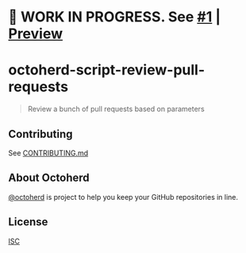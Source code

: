 # 🚧 WORK IN PROGRESS. See [#1](https://github.com/oscard0m/octoherd-script-review-pull-requests/pull/1) | [Preview](https://github.com/oscard0m/octoherd-script-review-pull-requests/tree/initial-version)

# octoherd-script-review-pull-requests

> Review a bunch of pull requests based on parameters

## Contributing

See [CONTRIBUTING.md](CONTRIBUTING.md)

## About Octoherd

[@octoherd](https://github.com/octoherd/) is project to help you keep your GitHub repositories in line.

## License

[ISC](LICENSE.md)
